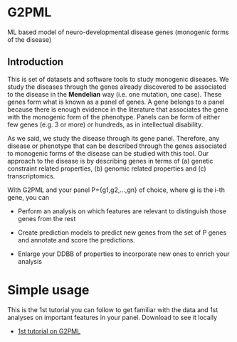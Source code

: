 # G2PML
ML based model of neuro-developmental disease genes (monogenic forms of the disease)

## Introduction
This is set of datasets and software tools to study monogenic diseases. We study the diseases through the genes already discovered to be associated to the disease in the __Mendelian__ way (i.e. one mutation, one case). These genes form what is known as a panel of genes. A gene belongs to a panel because there is enough evidence in the literature that associates the gene with the monogenic form of the phenotype. Panels can be form of either few genes (e.g. 3 or more) or hundreds, as in intellectual disability.

As we said, we study the disease through its gene panel. Therefore, any disease or phenotype that can be described through the genes associated to monogenic forms of the disease can be studied with this tool. Our approach to the disease is by describing genes in terms of (a) genetic constraint related properties, (b) genomic related properties and (c) transcriptomics. 

With G2PML and your panel P={g1,g2,...,gn} of choice, where gi is the i-th gene, you can

* Perform an analysis on which features are relevant to distinguish those genes from the rest

* Create prediction models to predict new genes from the set of P genes and annotate and score the predictions.

* Enlarge your DDBB of properties to incorporate new ones to enrich your analysis

# Simple usage 

This is the 1st tutorial you can follow to get familiar with the data and 1st analyses on important features in your panel. Download to see it locally

* [1st tutorial on G2PML](http://github.com/juanbot/G2PML/inst/g2pml/BasicUsage.html)


